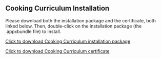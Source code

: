 ## Cooking Curriculum Installation

Please download both the installation package and the certificate, both linked below. Then, double-click on the installation package (the .appxbundle file) to install.

<a href="https://s3.us-east-2.amazonaws.com/cooking-curriculum/CookingCurriculum_1.0.0.0_x86_x64_arm_Debug.appxbundle">Click to download Cooking Curriculum installation package</a>

<a href="https://s3.us-east-2.amazonaws.com/cooking-curriculum/CookingCurriculum_1.0.0.0_x86_x64_arm_Debug.cer">Click to download Cooking Curriculum certificate</a>
